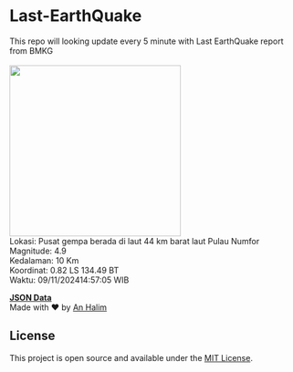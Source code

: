 # Last-EarthQuake
This repo will looking update every 5 minute with Last EarthQuake report from BMKG
<br>
<br>
<img src="https://static.bmkg.go.id/20241109145705.mmi.jpg" width="300"/>
<br>
Lokasi: Pusat gempa berada di laut 44 km barat laut Pulau Numfor <br>
Magnitude: 4.9 <br>
Kedalaman: 10 Km <br>
Koordinat: 0.82 LS 134.49 BT <br>
Waktu: 09/11/202414:57:05 WIB <br>

<a href="./data/data.json">**JSON Data**</a>
<br>
Made with ❤️ by <a href="https://github.com/an-halim">An Halim</a>
## License

This project is open source and available under the [MIT License](LICENSE).
